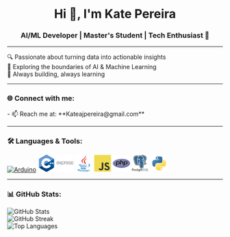 <h1 align="center">Hi 👋, I'm Kate Pereira</h1>
<h3 align="center">AI/ML Developer | Master's Student | Tech Enthusiast 🤖</h3>

---

🔍 Passionate about turning data into actionable insights  
🧠 Exploring the boundaries of AI & Machine Learning  
🚀 Always building, always learning  

---
<h3 align="left">🌐 Connect with me:</h3>
<p align="left">
  <!-- Add social links here when available -->
</p>
- 📫 Reach me at: **Kateajpereira@gmail.com**



---

<h3 align="left">🛠️ Languages & Tools:</h3>
<p align="left">
  <a href="https://www.arduino.cc/" target="_blank"><img src="https://cdn.worldvectorlogo.com/logos/arduino-1.svg" alt="Arduino" width="40" height="40"/></a>
  <a href="https://www.w3schools.com/cpp/" target="_blank"><img src="https://raw.githubusercontent.com/devicons/devicon/master/icons/cplusplus/cplusplus-original.svg" alt="C++" width="40" height="40"/></a>
  <a href="https://expressjs.com" target="_blank"><img src="https://raw.githubusercontent.com/devicons/devicon/master/icons/express/express-original-wordmark.svg" alt="Express.js" width="40" height="40"/></a>
  <a href="https://www.java.com" target="_blank"><img src="https://raw.githubusercontent.com/devicons/devicon/master/icons/java/java-original.svg" alt="Java" width="40" height="40"/></a>
  <a href="https://developer.mozilla.org/en-US/docs/Web/JavaScript" target="_blank"><img src="https://raw.githubusercontent.com/devicons/devicon/master/icons/javascript/javascript-original.svg" alt="JavaScript" width="40" height="40"/></a>
  <a href="https://www.php.net" target="_blank"><img src="https://raw.githubusercontent.com/devicons/devicon/master/icons/php/php-original.svg" alt="PHP" width="40" height="40"/></a>
  <a href="https://www.postgresql.org" target="_blank"><img src="https://raw.githubusercontent.com/devicons/devicon/master/icons/postgresql/postgresql-original-wordmark.svg" alt="PostgreSQL" width="40" height="40"/></a>
  <a href="https://www.python.org" target="_blank"><img src="https://raw.githubusercontent.com/devicons/devicon/master/icons/python/python-original.svg" alt="Python" width="40" height="40"/></a>
</p>

---

<h3 align="left">📊 GitHub Stats:</h3>
<p align="left">
  <img src="https://github-readme-stats.vercel.app/api?username=katepereira&theme=dark&hide_border=false&include_all_commits=false&count_private=false" alt="GitHub Stats" /><br/>
  <img src="https://nirzak-streak-stats.vercel.app/?user=katepereira&theme=dark&hide_border=false" alt="GitHub Streak" /><br/>
  <img src="https://github-readme-stats.vercel.app/api/top-langs/?username=katepereira&theme=dark&hide_border=false&include_all_commits=false&count_private=false&layout=compact" alt="Top Languages" />
</p>



<!-- Designed with 💜 using GPRM (https://gprm.itsvg.in) -->
